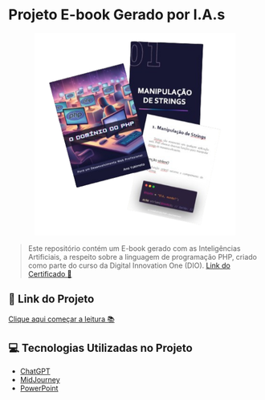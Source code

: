 # Projeto E-book Gerado por I.A.s

<p align="center">
    <img src="./assets/demonstrative.png" width="400" />
</p>

> Este repositório contém um E-book gerado com as Inteligências Artificiais, a respeito sobre a linguagem de programação PHP, criado como parte do curso da Digital Innovation One (DIO).
[Link do Certificado 🏅](https://www.dio.me/certificate/QNI1ATW1/share)

## 🔗 Link do Projeto

[Clique aqui começar a leitura 📚](https://github.com/AnaYukimoto/Ebook-DIO/blob/main/output/Ebook_IA.pdf) 

## 💻 Tecnologias Utilizadas no Projeto

- [ChatGPT](https://chat.openai.com/) 
- [MidJourney](https://www.midjourney.com/app/)
- [PowerPoint](https://www.microsoft.com/en/microsoft-365/powerpoint)

